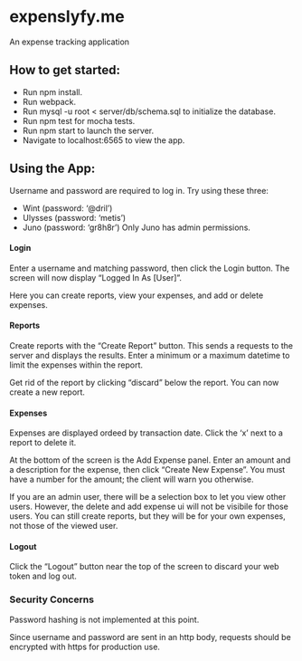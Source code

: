 # expenslyfy.me
An expense tracking application

## How to get started:
* Run npm install.
* Run webpack.
* Run mysql -u root < server/db/schema.sql to initialize the database.
* Run npm test for mocha tests.
* Run npm start to launch the server.
* Navigate to localhost:6565 to view the app.

## Using the App:
Username and password are required to log in.
Try using these three:
* Wint (password: ‘@dril’)
* Ulysses (password: ‘metis’)
* Juno (password: ‘gr8h8r’)
Only Juno has admin permissions.

#### Login
Enter a username and matching password, then click the Login button.
The screen will now display “Logged In As [User]”.

Here you can create reports, view your expenses, and add or delete expenses.

#### Reports
Create reports with the “Create Report” button.
This sends a requests to the server and displays the results.
Enter a minimum or a maximum datetime to limit the expenses within the report.

Get rid of the report by clicking “discard” below the report.
You can now create a new report.

#### Expenses
Expenses are displayed ordeed by transaction date.
Click the ‘x’ next to a report to delete it.

At the bottom of the screen is the Add Expense panel.
Enter an amount and a description for the expense, then click “Create New Expense”.
You must have a number for the amount; the client will warn you otherwise.

If you are an admin user, there will be a selection box to let you view other users.
However, the delete and add expense ui will not be visibile for those users.
You can still create reports, but they will be for your own expenses, not those of the viewed user.

#### Logout
Click the “Logout” button near the top of the screen to discard your web token and log out.

### Security Concerns
Password hashing is not implemented at this point.

Since username and password are sent in an http body, requests should be encrypted with https for production use.